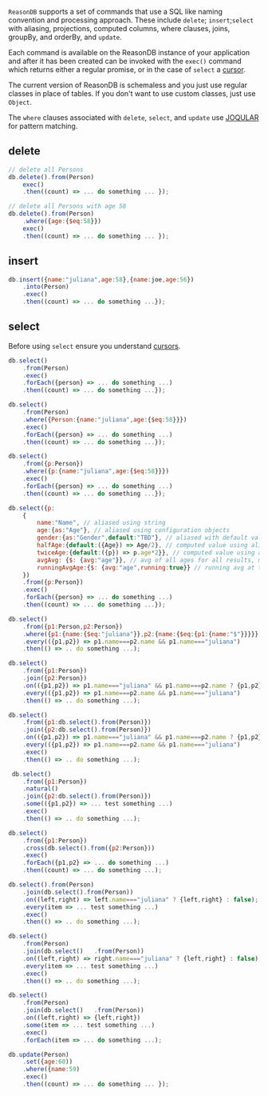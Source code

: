 `ReasonDB` supports a set of commands that use a SQL like naming convention and processing approach. These include `delete`; `insert`;`select` with aliasing, projections, computed columns, where clauses, joins, groupBy, and orderBy, and `update`.

Each command is available on the ReasonDB instance of your application and after it has been created can be invoked with the `exec()` command which returns either a regular promise, or in the case of `select` a [cursor](/#/reasondb/tutorials/cursors).

The current version of ReasonDB is schemaless and you just use regular classes in place of tables. If you don't want to use custom classes, just use `Object`.

The `where` clauses associated with `delete`, `select`, and `update` use [JOQULAR](/#/reasondb/tutorials/joqular)  for pattern matching.

## delete

```javascript
// delete all Persons
db.delete().from(Person)
	exec()
	.then((count) => ... do something ... });
```

```javascript
// delete all Persons with age 58
db.delete().from(Person)
	.where({age:{$eq:58}})
	exec()
	.then((count) => ... do something ... });
```

## insert

```javascript
db.insert({name:"juliana",age:58},{name:joe,age:56})
	.into(Person)
	.exec()
	.then((count) => ... do something ...});
```

## select

Before using `select` ensure you understand [cursors](/#/reasondb/tutorials/cursors).

```javascript
db.select()
	.from(Person)
	.exec() 
	.forEach({person} => ... do something ...)
	.then((count) => ... do something ...});
```

```javascript
db.select()
	.from(Person)
	.where({Person:{name:"juliana",age:{$eq:58}}})
	.exec() 
	.forEach({person} => ... do something ...)
	.then((count) => ... do something ...});
```

```javascript
db.select()
	.from({p:Person})
	.where({p:{name:"juliana",age:{$eq:58}}})
	.exec() 
	.forEach({person} => ... do something ...)
	.then((count) => ... do something ...});
```

```javascript
db.select({p:
	{
		name:"Name", // aliased using string
		age:{as:"Age"}, // aliased using configuration objects
		gender:{as:"Gender",default:"TBD"}, // aliased with default value
		halfAge:{default:({Age}) => Age/2}, // computed value using aliased column
		twiceAge:{default:({p}) => p.age*2}}, // computed value using aliased object
		avgAvg: {$: {avg:"age"}}, // avg of all ages for all results, min, avg, max are supported
		runningAvgAge:{$: {avg:"age",running:true}} // running avg at the point found in cursor processing
	})
	.from({p:Person})
	.exec() 
	.forEach({person} => ... do something ...)
	.then((count) => ... do something ...});
```

```javascript
db.select()
	.from({p1:Person,p2:Person})
	.where({p1:{name:{$eq:"juliana"}},p2:{name:{$eq:{p1:{name:"$"}}}}})
	.every(({p1,p2}) => p1.name===p2.name && p1.name==="juliana")
	.then(() => .. do something ...);
```

```javascript
db.select()
	.from({p1:Person})
	.join({p2:Person})
	.on(({p1,p2}) => p1.name==="juliana" && p1.name===p2.name ? {p1,p2} : false)
	.every(({p1,p2}) => p1.name===p2.name && p1.name==="juliana")
	.then(() => .. do something ...);
```

```javascript
db.select()
	.from({p1:db.select().from(Person)})
	.join({p2:db.select().from(Person)})
	.on(({p1,p2}) => p1.name==="juliana" && p1.name===p2.name ? {p1,p2} : false)
	.every(({p1,p2}) => p1.name===p2.name && p1.name==="juliana")
	.exec()
	.then(() => .. do something ...);
```

```javascript
 db.select()
 	.from({p1:Person})
 	.natural()	
 	.join({p2:db.select().from(Person)})
	.some(({p1,p2}) => ... test something ...)
	.exec()
	.then(() => .. do something ...);
```

```javascript
db.select()
	.from({p1:Person})
	.cross(db.select().from({p2:Person}))
	.exec()
	.forEach({p1,p2} => ... do something ...)
	.then((count) => ... do something ...);
```

```javascript
db.select().from(Person)
	.join(db.select().from(Person))
	.on((left,right) => left.name==="juliana" ? {left,right} : false);
	.every(item => ... test something ...)
	.exec()
	.then(() => .. do something ...);
```

```javascript
db.select()
	.from(Person)
	.join(db.select()	.from(Person))
	.on((left,right) => right.name==="juliana" ? {left,right} : false)
	.every(item => ... test something ...)
	.exec()
	.then(() => .. do something ...);
```

```javascript
db.select()
	.from(Person)
	.join(db.select()	.from(Person))
	.on((left,right) => {left,right})
	.some(item => ... test something ...)
	.exec()
	.forEach(item => ... do something ...);
```

```javascript
db.update(Person)
	.set({age:60))
	.where({name:59)
	.exec()
	.then((count) => ... do something ... });
					
					

